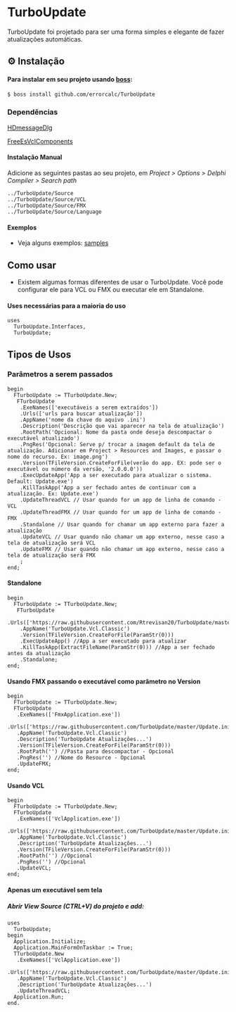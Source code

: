 # TurboUpdate

TurboUpdate foi projetado para ser uma forma simples e elegante de fazer atualizações automáticas.

## ⚙️ Instalação

#### Para instalar em seu projeto usando [boss](https://github.com/HashLoad/boss):
```sh
$ boss install github.com/errorcalc/TurboUpdate
```
### Dependências

[HDmessageDlg](https://github.com/Rtrevisan20/HDMessageDlg)

[FreeEsVclComponents](https://github.com/errorcalc/FreeEsVclComponents)

#### Instalação Manual

Adicione as seguintes pastas ao seu projeto, em *Project > Options > Delphi Compiler > Search path*

```
../TurboUpdate/Source
../TurboUpdate/Source/VCL
../TurboUpdate/Source/FMX
../TurboUpdate/Source/Language
```

#### Exemplos
  * Veja alguns exemplos: [samples](https://github.com/errorcalc/TurboUpdate/tree/master/Samples)

## Como usar
  * Existem algumas formas diferentes de usar o TurboUpdate. Você pode configurar ele para VCL ou FMX ou executar ele em Standalone.

#### **Uses necessárias para a maioria do uso**

```delphi
uses 
  TurboUpdate.Interfaces, 
  TurboUpdate;
``` 
## **Tipos de Usos**
### Parâmetros a serem passados
```delphi
begin
  FTurboUpdate := TTurboUpdate.New;
   FTurboUpdate
    .ExeNames(['executáveis a serem extraídos'])
    .Urls(['urls para buscar atualização'])
    .AppName('nome da chave do aquivo .ini')
    .Description('Descrição que vai aparecer na tela de atualização')
    .RootPath('Opcional: Nome da pasta onde deseja descompactar o executável atualizado')
    .PngRes('Opcional: Serve p/ trocar a imagem default da tela de atualização. Adicionar em Project > Resources and Images, e passar o nome do recurso. Ex: image.png')
    .Version(TFileVersion.CreateForFile(verão do app. EX: pode ser o executável ou número da versão, '2.0.0.0'))
    .ExecUpdateApp('App a ser executado para atualizar o sistema. Default: Update.exe')
    .KillTaskApp('App a ser fechado antes de continuar com a atualização. Ex: Update.exe')
    .UpdateThreadVCL // Usar quando for um app de linha de comando - VCL
    .UpdateThreadFMX // Usar quando for um app de linha de comando - FMX
    .Standalone // Usar quando for chamar um app externo para fazer a atualização
    .UpdateVCL // Usar quando não chamar um app externo, nesse caso a tela de atualização será VCL 
    .UpdateFMX // Usar quando não chamar um app externo, nesse caso a tela de atualização será FMX 
    ;
end;   
```
#### Standalone
```delphi
begin
  FTurboUpdate := TTurboUpdate.New;
   FTurboUpdate
    .Urls(['https://raw.githubusercontent.com/Rtrevisan20/TurboUpdate/master/Update.ini'])
    .AppName('TurboUpdate.Vcl.Classic')
    .Version(TFileVersion.CreateForFile(ParamStr(0)))
    .ExecUpdateApp() //App a ser executado para atualizar
    .KillTaskApp(ExtractFileName(ParamStr(0))) //App a ser fechado antes da atualização
    .Standalone;
end;
```
#### Usando FMX passando o executável como parâmetro no Version 
```delphi
begin
  FTurboUpdate := TTurboUpdate.New;
  FTurboUpdate
   .ExeNames(['FmxApplication.exe'])
   .Urls(['https://raw.githubusercontent.com/TurboUpdate/master/Update.ini'])
   .AppName('TurboUpdate.Vcl.Classic')
   .Description('TurboUpdate Atualizações...')
   .Version(TFileVersion.CreateForFile(ParamStr(0)))
   .RootPath('') //Pasta para descompactar - Opcional 
   .PngRes('') //Nome do Resource - Opcional
   .UpdateFMX;
end;
```
#### Usando VCL 
```delphi
begin
  FTurboUpdate := TTurboUpdate.New;
  FTurboUpdate
   .ExeNames(['VclApplication.exe'])
   .Urls(['https://raw.githubusercontent.com/TurboUpdate/master/Update.ini'])
   .AppName('TurboUpdate.Vcl.Classic')
   .Description('TurboUpdate Atualizações...')
   .Version(TFileVersion.CreateForFile(ParamStr(0)))
   .RootPath('') //Opcional
   .PngRes('') //Opcional
   .UpdateVCL;
end;
```
#### Apenas um executável sem tela
##### Abrir View Source (CTRL+V) do projeto e add:
```delphi  
uses 
  TurboUpdate;
begin    
  Application.Initialize;
  Application.MainFormOnTaskbar := True;
  TTurboUpdate.New
   .ExeNames(['VclApplication.exe'])
   .Urls(['https://raw.githubusercontent.com/TurboUpdate/master/Update.ini'])
   .AppName('TurboUpdate.Vcl.Classic')
   .Description('TurboUpdate Atualizações...')
   .UpdateThreadVCL;
  Application.Run;
end.  
```